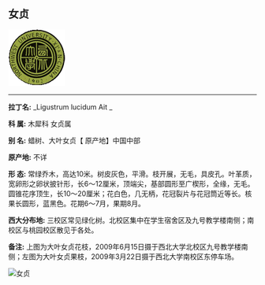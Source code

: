 ## 女贞

![西北大学校园网络植物志](JPG/nwu.gif)

---

**拉丁名:**  _Ligustrum lucidum Ait _

**科 属:** 木犀科 女贞属

**别 名:** 蜡树、大叶女贞【 原产地】中国中部

**原产地:** 不详

**形  态:** 常绿乔木，高达10米。树皮灰色，平滑。枝开展，无毛，具皮孔。叶革质，宽卵形之卵状披针形，长6～12厘米，顶端尖，基部圆形至广楔形，全缘，无毛。圆锥花序顶生，长10～20厘米；花白色，几无柄，花冠裂片与花冠筒近等长。核果长圆形，蓝黑色。花期6～7月，果期8月。　　　　

**西大分布地:** 三校区常见绿化树。北校区集中在学生宿舍区及九号教学楼南侧；南校区与桃园校区散见于各处。

**备注:** 上图为大叶女贞花枝，2009年6月15日摄于西北大学北校区九号教学楼南侧；左图为大叶女贞果枝，2009年3月22日摄于西北大学南校区东停车场。

![女贞]() 

